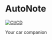 # AutoNote 
[![CI/CD](https://github.com/noriban/AutoNote/actions/workflows/android.yml/badge.svg?branch=main)](https://github.com/noriban/AutoNote/actions/workflows/android.yml)<br>

Your car companion